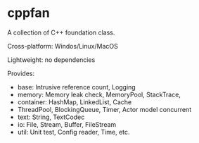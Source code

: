 # cppfan
A collection of C++ foundation class.

Cross-platform: Windos/Linux/MacOS

Lightweight: no dependencies

Provides:
 - base: Intrusive reference count, Logging
 - memory: Memory leak check, MemoryPool, StackTrace,
 - container: HashMap, LinkedList, Cache
 - ThreadPool, BlockingQueue, Timer, Actor model concurrent
 - text: String, TextCodec
 - io: File, Stream, Buffer, FileStream
 - util: Unit test, Config reader, Time, etc.
